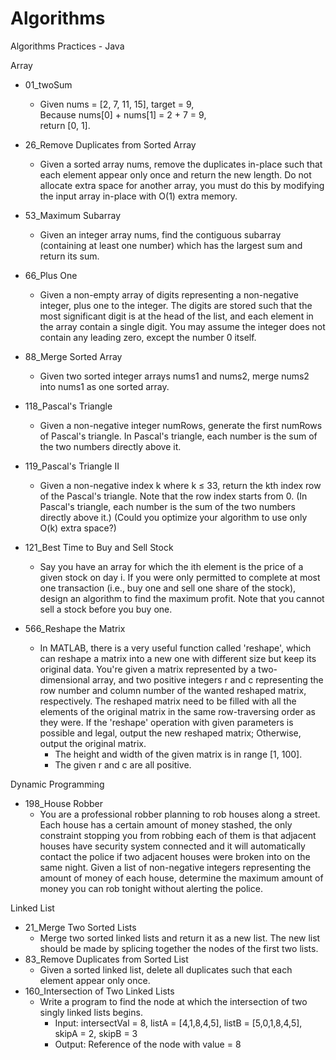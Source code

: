 # Algorithms
Algorithms Practices - Java

Array  
- 01_twoSum  
  - Given nums = [2, 7, 11, 15], target = 9,  
    Because nums[0] + nums[1] = 2 + 7 = 9,  
    return [0, 1].  
    
- 26_Remove Duplicates from Sorted Array  
  - Given a sorted array nums, remove the duplicates in-place such that each element appear only once and return the new    length. Do not allocate extra space for another array, you must do this by modifying the input array in-place with O(1) extra memory.  
  
- 53_Maximum Subarray  
  - Given an integer array nums, find the contiguous subarray (containing at least one number) which has the largest sum and return its sum.  

- 66_Plus One  
  - Given a non-empty array of digits representing a non-negative integer, plus one to the integer. The digits are stored such that the most significant digit is at the head of the list, and each element in the array contain a single digit. You may assume the integer does not contain any leading zero, except the number 0 itself.  
  
- 88_Merge Sorted Array  
  - Given two sorted integer arrays nums1 and nums2, merge nums2 into nums1 as one sorted array.  
  
- 118_Pascal's Triangle  
  - Given a non-negative integer numRows, generate the first numRows of Pascal's triangle. In Pascal's triangle, each number is the sum of the two numbers directly above it.  
  
- 119_Pascal's Triangle II  
  - Given a non-negative index k where k ≤ 33, return the kth index row of the Pascal's triangle. Note that the row index starts from 0. (In Pascal's triangle, each number is the sum of the two numbers directly above it.) (Could you optimize your algorithm to use only O(k) extra space?)  
  
- 121_Best Time to Buy and Sell Stock
  - Say you have an array for which the ith element is the price of a given stock on day i. If you were only permitted to complete at most one transaction (i.e., buy one and sell one share of the stock), design an algorithm to find the maximum profit. Note that you cannot sell a stock before you buy one.  
  
- 566_Reshape the Matrix  
  - In MATLAB, there is a very useful function called 'reshape', which can reshape a matrix into a new one with different size but keep its original data. You're given a matrix represented by a two-dimensional array, and two positive integers r and c representing the row number and column number of the wanted reshaped matrix, respectively. The reshaped matrix need to be filled with all the elements of the original matrix in the same row-traversing order as they were. If the 'reshape' operation with given parameters is possible and legal, output the new reshaped matrix; Otherwise, output the original matrix.  
    - The height and width of the given matrix is in range [1, 100].  
    - The given r and c are all positive.  

Dynamic Programming  
- 198_House Robber  
  - You are a professional robber planning to rob houses along a street. Each house has a certain amount of money stashed, the only constraint stopping you from robbing each of them is that adjacent houses have security system connected and it will automatically contact the police if two adjacent houses were broken into on the same night. Given a list of non-negative integers representing the amount of money of each house, determine the maximum amount of money you can rob tonight without alerting the police. 
  
Linked List
- 21_Merge Two Sorted Lists  
  - Merge two sorted linked lists and return it as a new list. The new list should be made by splicing together the nodes of the first two lists.  
- 83_Remove Duplicates from Sorted List  
  - Given a sorted linked list, delete all duplicates such that each element appear only once.  
- 160_Intersection of Two Linked Lists  
  - Write a program to find the node at which the intersection of two singly linked lists begins.  
    - Input: intersectVal = 8, listA = [4,1,8,4,5], listB = [5,0,1,8,4,5], skipA = 2, skipB = 3  
    - Output: Reference of the node with value = 8  
